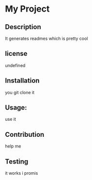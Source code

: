 # My Project

  ## Description

  It generates readmes which is pretty cool

  ## license

  undefined
  
  ## Installation
  
  you git clone it

  ## Usage:

  use it

  ## Contribution

  help me

  ## Testing

  it works i promis


  